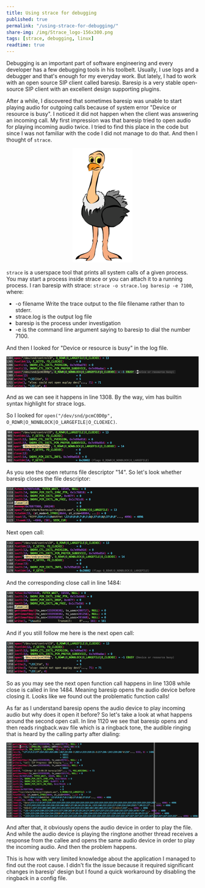 ```yaml
---
title: Using strace for debugging
published: true
permalink: "/using-strace-for-debugging/"
share-img: /img/Strace_logo-156x300.png
tags: [strace, debugging, linux]
readtime: true
---
```


Debugging is an important part of software engineering and every
developer has a few debugging tools in his toolbelt.
Usually, I use logs and a debugger and that's enough for my everyday work.
But lately, I had to work with an open source SIP client called baresip.
Baresip is a very stable open-source SIP client with an excellent design supporting plugins.

After a while, I discovered that sometimes baresip was unable to start playing
audio for outgoing calls because of system error "Device or resource is busy".
I noticed it did not happen when the client was answering an incoming call.
My first impression was that baresip tried to open audio for playing incoming audio twice.
I tried to find this place in the code but since I was not familiar with the code I did not
manage to do that. And then I thought of `strace`.

<p align="center">
  <img src="/img/Strace_logo-156x300.png" title="Strace logo">
</p>

`strace` is a userspace tool that prints all system calls of a given process.
You may start a process inside strace or you can attach it to a running process.
I ran baresip with strace: `strace -o strace.log baresip -e 7100`, where:

* -o filename Write the trace output to the file filename rather than to stderr.
* strace.log is the output log file
* baresip is the process under investigation
* -e is the command line argument saying to baresip to dial the number 7100.

And then I looked for "Device or resource is busy" in the log file.

<p align="center">
  <img src="/img/strace_problematic_open_call.png">
</p>

And as we can see it happens in line 1308. By the way, vim has builtin syntax highlight for strace logs.

So I looked for `open("/dev/snd/pcmC0D0p", O_RDWR|O_NONBLOCK|O_LARGEFILE|O_CLOEXEC)`.
<p align="center">
  <img src="/img/first_open_call_0.png">
</p>

As you see the open returns file descriptor "14". So let's look whether baresip closes the file descriptor:
<p align="center">
  <img src="/img/close_14.png">
</p>

Next open call:
<p align="center">
  <img src="/img/second_open_call.png">
</p>

And the corresponding close call in line 1484:
<p align="center">
  <img src="/img/second_close_call.png">
</p>

And if you still follow me here is the next open call:
<p align="center">
  <img src="/img/third_open_call.png">
</p>

So as you may see the next open function call happens in line 1308 while close is called in line 1484.
Meaning baresip opens the audio device before closing it.
Looks like we found out the problematic function calls!

As far as I understand baresip opens the audio device to play
incoming audio but why does it open it before? So let's take a look at what happens around the second open call. In line 1120 we see that baresip opens and then reads ringback.wav file which is
a ringback tone, the audible ringing that is heard by the calling party after dialing:
<p align="center">
  <img src="/img/open_ringback_file_epoll_wait.png">
</p>

And after that, it obviously opens the audio device in order to play the file.
And while the audio device is playing the ringtone another thread receives a response
from the callee and opens the same audio device in order to play the incoming audio.
And then the problem happens.

This is how with very limited knowledge about the application I managed to find out the root cause.
I didn't fix the issue because it required significant changes in baresip' design but I
found a quick workaround by disabling the ringback in a config file.
